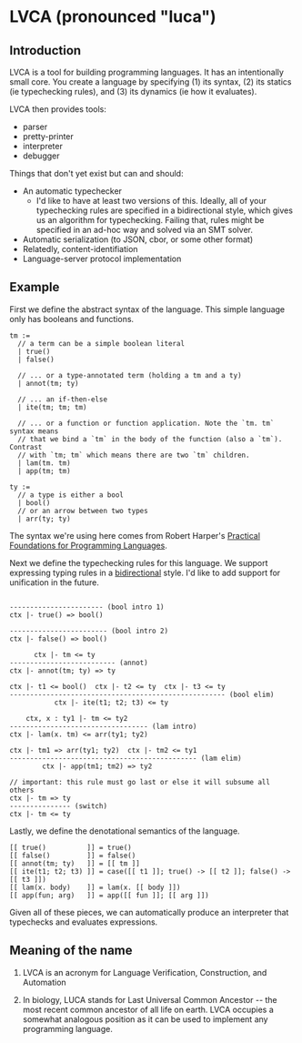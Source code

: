 # LVCA (pronounced "luca")

## Introduction

LVCA is a tool for building programming languages. It has an intentionally
small core. You create a language by specifying (1) its syntax, (2) its statics (ie typechecking rules), and (3) its dynamics (ie how it evaluates).

LVCA then provides tools:
* parser
* pretty-printer
* interpreter
* debugger

Things that don't yet exist but can and should:

* An automatic typechecker
  - I'd like to have at least two versions of this. Ideally, all of your typechecking rules are specified in a bidirectional style, which gives us an algorithm for typechecking. Failing that, rules might be specified in an ad-hoc way and solved via an SMT solver.
* Automatic serialization (to JSON, cbor, or some other format)
* Relatedly, content-identifiation
* Language-server protocol implementation

## Example

First we define the abstract syntax of the language. This simple language only
has booleans and functions.

```
tm :=
  // a term can be a simple boolean literal
  | true()
  | false()

  // ... or a type-annotated term (holding a tm and a ty)
  | annot(tm; ty)

  // ... an if-then-else
  | ite(tm; tm; tm)

  // ... or a function or function application. Note the `tm. tm` syntax means
  // that we bind a `tm` in the body of the function (also a `tm`). Contrast
  // with `tm; tm` which means there are two `tm` children.
  | lam(tm. tm)
  | app(tm; tm)

ty :=
  // a type is either a bool
  | bool()
  // or an arrow between two types
  | arr(ty; ty)
```

The syntax we're using here comes from Robert Harper's [Practical Foundations
for Programming Languages](http://www.cs.cmu.edu/~rwh/pfpl/).

Next we define the typechecking rules for this language. We support expressing
typing rules in a
[bidirectional](http://davidchristiansen.dk/tutorials/bidirectional.pdf) style.
I'd like to add support for unification in the future.

```

----------------------- (bool intro 1)
ctx |- true() => bool()

------------------------ (bool intro 2)
ctx |- false() => bool()

      ctx |- tm <= ty
-------------------------- (annot)
ctx |- annot(tm; ty) => ty

ctx |- t1 <= bool()  ctx |- t2 <= ty  ctx |- t3 <= ty
----------------------------------------------------- (bool elim)
           ctx |- ite(t1; t2; t3) <= ty

    ctx, x : ty1 |- tm <= ty2
---------------------------------- (lam intro)
ctx |- lam(x. tm) <= arr(ty1; ty2)

ctx |- tm1 => arr(ty1; ty2)  ctx |- tm2 <= ty1
---------------------------------------------- (lam elim)
        ctx |- app(tm1; tm2) => ty2

// important: this rule must go last or else it will subsume all others
ctx |- tm => ty
--------------- (switch)
ctx |- tm <= ty
```

Lastly, we define the denotational semantics of the language.

```
[[ true()          ]] = true()
[[ false()         ]] = false()
[[ annot(tm; ty)   ]] = [[ tm ]]
[[ ite(t1; t2; t3) ]] = case([[ t1 ]]; true() -> [[ t2 ]]; false() -> [[ t3 ]])
[[ lam(x. body)    ]] = lam(x. [[ body ]])
[[ app(fun; arg)   ]] = app([[ fun ]]; [[ arg ]])
```

Given all of these pieces, we can automatically produce an interpreter that
typechecks and evaluates expressions.

## Meaning of the name

1. LVCA is an acronym for Language Verification, Construction, and Automation

2. In biology, LUCA stands for Last Universal Common Ancestor -- the most recent common ancestor of all life on earth. LVCA occupies a somewhat analogous position as it can be used to implement any programming language.
